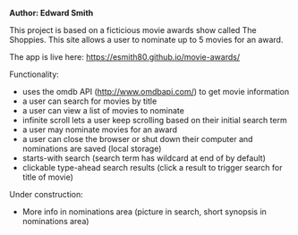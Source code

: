 **Author: Edward Smith**

This project is based on a ficticious movie awards show called The Shoppies. This site allows a user to nominate up to 5 movies for an award. 

The app is live here: https://esmith80.github.io/movie-awards/

Functionality:
- uses the omdb API (http://www.omdbapi.com/) to get movie information
- a user can search for movies by title
- a user can view a list of movies to nominate
- infinite scroll lets a user keep scrolling based on their initial search term
- a user may nominate movies for an award
- a user can close the browser or shut down their computer and nominations are saved (local storage)
- starts-with search (search term has wildcard at end of by default)
- clickable type-ahead search results (click a result to trigger search for title of movie)

Under construction:
- More info in nominations area (picture in search, short synopsis in nominations area)
